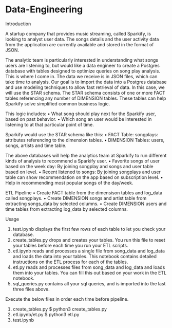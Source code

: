 # Data-Engineering

Introduction


A startup company that provides music streaming, called Sparkify, is looking to analyst user data. The songs details and the user activity data from the application are currently available and stored in the format of JSON.

The analytic team is particularly interested in understanding what songs users are listening to, but would like a data engineer to create a Postgres database with tables designed to optimize queries on song play analysis. This is where I come in.
The data we receive is in JSON files, which can take time to analysis.
Our goal is to import the data into a Postgres database and use modeling techniques to allow fast retrieval of data. In this case, we will use the STAR schema.
The STAR schema consists of one or more FACT tables referencing any number of DIMENSION tables. These tables can help Sparkify solve simplified common business logic. 

This logic includes:
•	What song should play next for the Sparkify user, based on past behavior.
•	Which song an user would be interested in listening to at that particular point of time.

Sparkify would use the STAR schema like this:
•	FACT Table: songplays: attributes referencing to the dimension tables.
•	DIMENSION Tables: users, songs, artists and time table.

The above databases will help the analytics team at Sparkify to run different kinds of analysis to recommend a Sparkify user.
•	Favorite songs of user based on the week day: By joining songplay and songs and user table based on level.
•	Recent listened to songs: By joining songplays and user table can show recommendation on the app based on subscription level.
•	Help in recommending most popular songs of the day/week.

ETL Pipeline
•	Create FACT table from the dimensison tables and log_data called songplays.
•	Create DIMENSION songs and artist table from extracting songs_data by selected columns.
•	Create DIMENSION users and time tables from extracting log_data by selected columns.

Usage
1.	test.ipynb displays the first few rows of each table to let you check your database.
2.	create_tables.py drops and creates your tables. You run this file to reset your tables before each time you run your ETL scripts.
3.	etl.ipynb reads and processes a single file from song_data and log_data and loads the data into your tables. This notebook contains detailed instructions on the ETL process for each of the tables.
4.	etl.py reads and processes files from song_data and log_data and loads them into your tables. You can fill this out based on your work in the ETL notebook.
5.	sql_queries.py contains all your sql queries, and is imported into the last three files above.


Execute the below files in order each time before pipeline.
1.	create_tables.py $ python3 create_tables.py
2.	etl.ipynb/et.py $ python3 etl.py
3.	test.ipynb


